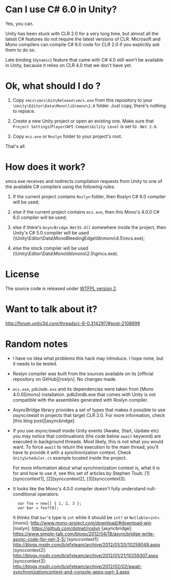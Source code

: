 # Can I use C# 6.0 in Unity? #

Yes, you can.

Unity has been stuck with CLR 2.0 for a very long time, but almost all the latest C# features do not require the latest versions of CLR. Microsoft and Mono compilers can compile C# 6.0 code for CLR 2.0 if you explicitly ask them to do so.

Late binding (`dynamic`) feature that came with C# 4.0 still won't be available in Unity, because it relies on CLR 4.0 that we don't have yet.

# Ok, what should I do ? #

1. Copy `smcs\smcs\bin\Release\smcs.exe` from this repository to your `\Unity\Editor\Data\Mono\lib\mono\2.0` folder. Just copy, there's nothing to replace.

2. Create a new Unity project or open an existing one. Make sure that `Project Settings`/`Player`/`API Compatibility Level` is set to `.Net 2.0`.

3. Copy `mcs.exe` or `Roslyn` folder to your project's root.

That's all.

# How does it work? #

smcs.exe receives and redirects compilation requests from Unity to one of the available C# compilers using the following rules:

1. If the current project contains `Roslyn` folder, then Roslyn C# 6.0 compiler will be used;

2. else if the current project contains `mcs.exe`, then this Mono's 4.0.0 C# 6.0 compiler will be used;

3. else if there's `AsyncBridge.Net35.dll` somewhere inside the project, then Unity's C# 5.0 compiler will be used (\Unity\Editor\Data\MonoBleedingEdge\lib\mono\4.5\mcs.exe);

4. else the stock compiler will be used (\Unity\Editor\Data\Mono\lib\mono\2.0\gmcs.exe).

# License #

The source code is released under [WTFPL version 2](http://www.wtfpl.net/about/).

# Want to talk about it? #

http://forum.unity3d.com/threads/c-6-0.314297/#post-2108999

# Random notes #

* I have no idea what problems this hack may introduce. I hope none, but it needs to be tested.

* Roslyn compiler was built from the sources available on its [official repository on GitHub][roslyn]. No changes made.

* `mcs.exe`, `pdb2mdb.exe` and its dependencies were taken from [Mono 4.0.0][mono] installation. pdb2mdb.exe that comes with Unity is not compatible with the assemblies generated with Roslyn compiler.

* AsyncBridge library provides a set of types that makes it possible to use _async/await_ in projects that target CLR 2.0. For more information, check [this blog post][asyncbridge].

* If you use _async/await_ inside Unity events (Awake, Start, Update etc) you may notice that continuations (the code below `await` keyword) are executed in background threads. Most likely, this is not what you would want. To force `await` to return the execution to the main thread, you'll have to provide it with a synchronization context. Check `UnityScheduler.cs` example located inside the project.

    For more information about what synchronization context is, what it is for and how to use it, see this set of articles by Stephen Toub: [1][synccontext1], [2][synccontext2], [3][synccontext3].

* It looks like the Mono's 4.0.0 compiler doesn't fully understand null-conditional operators:

        var foo = new[] { 1, 2, 3 };
        var bar = foo?[0];

    It thinks that `bar`'s type is `int` while it should be `int?` or `Nullable<int>`.
[mono]: http://www.mono-project.com/download/#download-win
[roslyn]: https://github.com/dotnet/roslyn
[asyncbridge]: https://www.simple-talk.com/blogs/2012/04/18/asyncbridge-write-async-code-for-net-3-5/
[synccontext1]: http://blogs.msdn.com/b/pfxteam/archive/2012/01/20/10259049.aspx
[synccontext2]: http://blogs.msdn.com/b/pfxteam/archive/2012/01/21/10259307.aspx
[synccontext3]: http://blogs.msdn.com/b/pfxteam/archive/2012/02/02/await-synchronizationcontext-and-console-apps-part-3.aspx
